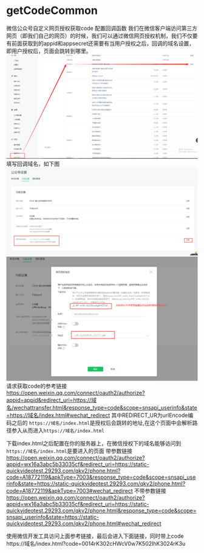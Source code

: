 # getCodeCommon
微信公众号自定义网页授权获取code
配置回调函数 我们在微信客户端访问第三方网页（即我们自己的网页）的时候，我们可以通过微信网页授权机制，我们不仅要有前面获取到的appid和appsecret还需要有当用户授权之后，回调的域名设置，即用户授权后，页面会跳转到哪里。
![](https://raw.githubusercontent.com/lmJoe/gitAllImg/main/images/%E7%AC%AC%E4%B8%80%E6%AD%A5.jpg)
填写回调域名，如下图
![](https://raw.githubusercontent.com/lmJoe/gitAllImg/main/images/%E7%AC%AC%E4%BA%8C%E6%AD%A5.jpg)
![](https://raw.githubusercontent.com/lmJoe/gitAllImg/main/images/%E7%AC%AC%E4%B8%89%E6%AD%A5.jpg)
请求获取code的参考链接
https://open.weixin.qq.com/connect/oauth2/authorize?appid=appid&redirect_uri=https://域名/wechattransfer.html&response_type=code&scope=snsapi_userinfo&state=https://域名/index.html#wechat_redirect
其中REDIRECT_UR为urlEncode编码之后的 
`https://域名/index.html`是授权后会跳转的地址,在这个页面中会解析路径参入从而进入`https://域名/index.html`

下载index.html之后配置在你的服务器上，在微信授权下的域名能够访问到
`https://域名/index.html`是要进入的页面
带参数链接
https://open.weixin.qq.com/connect/oauth2/authorize?appid=wx16a3abc5b33035cf&redirect_uri=https://static-quickvideotest.29293.com/qkv2/phone.html?code=A18772119&apkType=7003&response_type=code&scope=snsapi_userinfo&state=https://static-quickvideotest.29293.com/qkv2/phone.html?code=A18772119&apkType=7003#wechat_redirect
不带参数链接
https://open.weixin.qq.com/connect/oauth2/authorize?appid=wx16a3abc5b33035cf&redirect_uri=https://static-quickvideotest.29293.com/qkv2/phone.html&response_type=code&scope=snsapi_userinfo&state=https://static-quickvideotest.29293.com/qkv2/phone.html#wechat_redirect


使用微信开发工具访问上面参考链接，最后会进入下面链接，同时带上code
https://域名/index.html?code=0014rK302cHWcV0w7K502IhK3024rK3u
